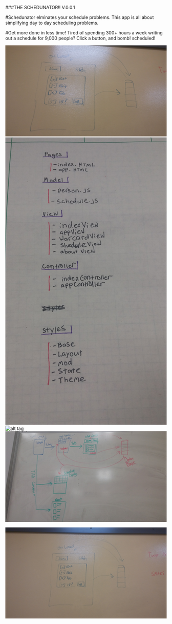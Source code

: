 ###THE SCHEDUNATOR!!
V.0.0.1

#Schedunator elminates your schedule problems.
This app is all about simplifying day to day scheduling problems.

#Get more done in less time!
Tired of spending 300+ hours a week writing out a schedule for 9,000 people? Click a button, and bomb! scheduled!

![alt tag](public/images/schedule.jpg)
![alt tag](public/images/AppFlow1.jpg)
![alt tag](public/vimages/AppFlow2.jpg)
![alt tag](public/images/AppFlow3.jpg)

![alt tag](public/images/FormWireFrame.jpg)
